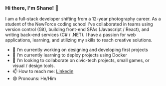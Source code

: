 ### Hi there, I'm Shane! 👋

I am a full-stack developer shifting from a 12-year photography career. As a student of the NewForce coding school I've collaborated in teams using version control (Git), building front-end SPAs (Javascript / React), and writing back-end services (C# / .NET). I have a passion for web applications, learning, and utilizing my skills to reach creative solutions.

- 🔭 I’m currently working on designing and developing first projects
- 🌱 I’m currently learning to deploy projects using Docker
- 👯 I’m looking to collaborate on civic-tech projects, small games, or visual / design tools.
- 📫 How to reach me: [Linkedin](https://www.linkedin.com/in/shanedbutler/)
- 😄 Pronouns: He/Him
